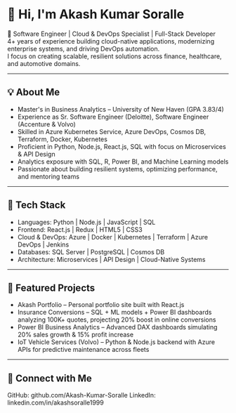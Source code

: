 # 👋 Hi, I'm Akash Kumar Soralle

🚀 Software Engineer | Cloud & DevOps Specialist | Full-Stack Developer  
4+ years of experience building cloud-native applications, modernizing enterprise systems, and driving DevOps automation.  
I focus on creating scalable, resilient solutions across finance, healthcare, and automotive domains.  

---

## 💡 About Me
- Master's in Business Analytics – University of New Haven (GPA 3.83/4)  
- Experience as Sr. Software Engineer (Deloitte), Software Engineer (Accenture & Volvo)  
- Skilled in Azure Kubernetes Service, Azure DevOps, Cosmos DB, Terraform, Docker, Kubernetes  
- Proficient in Python, Node.js, React.js, SQL with focus on Microservices & API Design  
- Analytics exposure with SQL, R, Power BI, and Machine Learning models  
- Passionate about building resilient systems, optimizing performance, and mentoring teams  

---

## 🔧 Tech Stack
- Languages: Python | Node.js | JavaScript | SQL  
- Frontend: React.js | Redux | HTML5 | CSS3  
- Cloud & DevOps: Azure | Docker | Kubernetes | Terraform | Azure DevOps | Jenkins  
- Databases: SQL Server | PostgreSQL | Cosmos DB  
- Architecture: Microservices | API Design | Cloud-Native Systems  

---

## 📂 Featured Projects
- Akash Portfolio – Personal portfolio site built with React.js  
- Insurance Conversions – SQL + ML models + Power BI dashboards analyzing 100K+ quotes, projecting 20% boost in online conversions  
- Power BI Business Analytics – Advanced DAX dashboards simulating 20% sales growth & 15% profit increase  
- IoT Vehicle Services (Volvo) – Python & Node.js backend with Azure APIs for predictive maintenance across fleets  

---

## 🔗 Connect with Me
GitHub: github.com/Akash-Kumar-Soralle
LinkedIn: linkedin.com/in/akashsoralle1999
